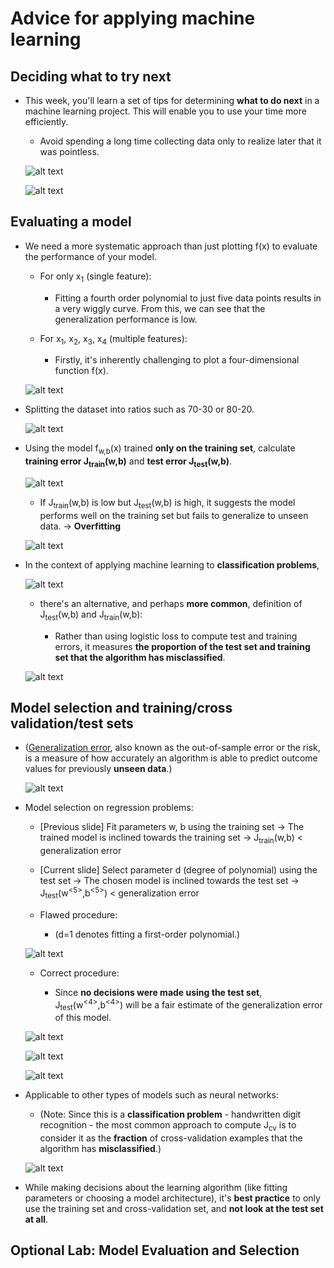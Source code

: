 # Advice for applying machine learning

## Deciding what to try next

- This week, you'll learn a set of tips for determining **what to do next** in a machine learning project. This will enable you to use your time more efficiently.

  - Avoid spending a long time collecting data only to realize later that it was pointless.

  ![alt text](resources/notes/01.png)

  ![alt text](resources/notes/02.png)

## Evaluating a model

- We need a more systematic approach than just plotting f(x) to evaluate the performance of your model.

  - For only x<sub>1</sub> (single feature):

    - Fitting a fourth order polynomial to just five data points results in a very wiggly curve. From this, we can see that the generalization performance is low.

  - For x<sub>1</sub>, x<sub>2</sub>, x<sub>3</sub>, x<sub>4</sub> (multiple features):

    - Firstly, it's inherently challenging to plot a four-dimensional function f(x).

  ![alt text](resources/notes/03.png)

- Splitting the dataset into ratios such as 70-30 or 80-20.

  ![alt text](resources/notes/04.png)

- Using the model f<sub>w,b</sub>(x) trained **only on the training set**, calculate **training error J<sub>train</sub>(w,b)** and **test error J<sub>test</sub>(w,b)**.

  ![alt text](resources/notes/05.png)

  - If J<sub>train</sub>(w,b) is low but J<sub>test</sub>(w,b) is high, it suggests the model performs well on the training set but fails to generalize to unseen data. &rarr; **Overfitting**

  ![alt text](resources/notes/06.png)

- In the context of applying machine learning to **classification problems**,

  ![alt text](resources/notes/07.png)

  - there's an alternative, and perhaps **more common**, definition of J<sub>test</sub>(w,b) and J<sub>train</sub>(w,b):

    - Rather than using logistic loss to compute test and training errors, it measures **the proportion of the test set and training set that the algorithm has misclassified**.

  ![alt text](resources/notes/08.png)

## Model selection and training/cross validation/test sets

- ([Generalization error](https://en.wikipedia.org/wiki/Generalization_error), also known as the out-of-sample error or the risk, is a measure of how accurately an algorithm is able to predict outcome values for previously **unseen data**.)

  ![alt text](resources/notes/09.png)

- Model selection on regression problems:

  - [Previous slide] Fit parameters w, b using the training set &rarr; The trained model is inclined towards the training set &rarr; J<sub>train</sub>(w,b) < generalization error

  - [Current slide] Select parameter d (degree of polynomial) using the test set &rarr; The chosen model is inclined towards the test set &rarr; J<sub>test</sub>(w<sup><5></sup>,b<sup><5></sup>) < generalization error

  - Flawed procedure:

    - (d=1 denotes fitting a first-order polynomial.)

  ![alt text](resources/notes/10.png)

  - Correct procedure:

    - Since **no decisions were made using the test set**, J<sub>test</sub>(w<sup><4></sup>,b<sup><4></sup>) will be a fair estimate of the generalization error of this model.

  ![alt text](resources/notes/11.png)

  ![alt text](resources/notes/12.png)

  ![alt text](resources/notes/13.png)

- Applicable to other types of models such as neural networks:

  - (Note: Since this is a **classification problem** - handwritten digit recognition - the most common approach to compute J<sub>cv</sub> is to consider it as the **fraction** of cross-validation examples that the algorithm has **misclassified**.)

  ![alt text](resources/notes/14.png)

- While making decisions about the learning algorithm (like fitting parameters or choosing a model architecture), it's **best practice** to only use the training set and cross-validation set, and **not look at the test set at all**.

## Optional Lab: Model Evaluation and Selection
